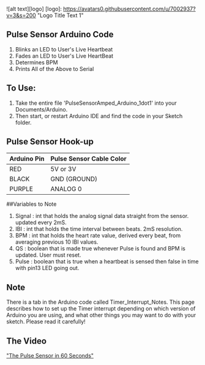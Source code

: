 ![alt text][logo]
[logo]: https://avatars0.githubusercontent.com/u/7002937?v=3&s=200 "Logo Title Text 1"

## Pulse Sensor Arduino Code
1. Blinks an LED to User's Live Heartbeat   
2. Fades an LED to User's Live HeartBeat
3. Determines BPM
4. Prints All of the Above to Serial

## To Use:
1. Take the entire file 'PulseSensorAmped_Arduino_1dot1' into your Documents/Arduino.
2. Then start, or restart Arduino IDE and find the code in your Sketch folder.


## Pulse Sensor Hook-up
Arduino Pin   | Pulse Sensor Cable Color
------------- | -------------
RED           | 5V or 3V   
BLACK         | GND (GROUND)
PURPLE        | ANALOG 0

##Variables to Note
1. Signal :    int that holds the analog signal data straight from the sensor. updated every 2mS.
2. IBI  :      int that holds the time interval between beats. 2mS resolution.
3. BPM  :      int that holds the heart rate value, derived every beat, from averaging previous 10 IBI values.
4. QS  :       boolean that is made true whenever Pulse is found and BPM is updated. User must reset.
5. Pulse :     boolean that is true when a heartbeat is sensed then false in time with pin13 LED going out.


## Note 
There is a tab in the Arduino code called Timer_Interrupt_Notes. This page describes how to set up the Timer interrupt depending on which version of Arduino you are using, and what other things you may want to do with your sketch. Please read it carefully!

## The Video
<a href="https://vimeo.com/123008578"> "The Pulse Sensor in 60 Seconds"</a>
